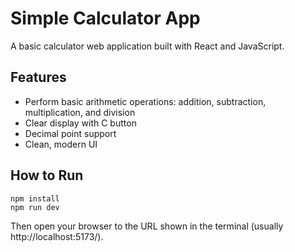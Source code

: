 # Simple Calculator App

A basic calculator web application built with React and JavaScript.

## Features

- Perform basic arithmetic operations: addition, subtraction, multiplication, and division
- Clear display with C button
- Decimal point support
- Clean, modern UI

## How to Run

```
npm install
npm run dev
```

Then open your browser to the URL shown in the terminal (usually http://localhost:5173/).
